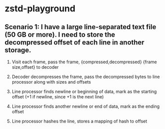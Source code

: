 # zstd-playground

## Scenario 1: I have a large line-separated text file (50 GB or more). I need to store the decompressed offset of each line in another storage.

1. Visit each frame, pass the frame, {compressed,decompressed} {frame size,offset} to decoder 

2. Decoder decompresses the frame, pass the decompressed bytes to line processor along with sizes and offsets

3. Line processor finds newline or beginning of data, mark as the starting offset (+1 if newline, since +1 is the next line)

4. Line processor finds another newline or end of data, mark as the ending offset

5. Line processor hashes the line, stores a mapping of hash to offset